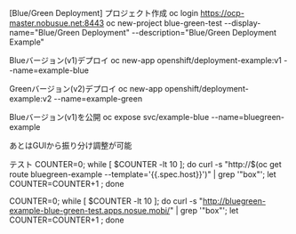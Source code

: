 [Blue/Green Deployment]
プロジェクト作成
oc login https://ocp-master.nobusue.net:8443
oc new-project blue-green-test --display-name="Blue/Green Deployment" --description="Blue/Green Deployment Example"

Blueバージョン(v1)デプロイ
oc new-app openshift/deployment-example:v1 --name=example-blue

Greenバージョン(v2)デプロイ
oc new-app openshift/deployment-example:v2 --name=example-green

Blueバージョン(v1)を公開
oc expose svc/example-blue --name=bluegreen-example

あとはGUIから振り分け調整が可能

テスト
COUNTER=0; while [ $COUNTER -lt 10 ]; do curl -s "http://$(oc get route bluegreen-example --template='{{.spec.host}}')" | grep '"box"'; let COUNTER=COUNTER+1 ; done

COUNTER=0; while [ $COUNTER -lt 10 ]; do curl -s "http://bluegreen-example-blue-green-test.apps.nosue.mobi/" | grep '"box"'; let COUNTER=COUNTER+1 ; done
